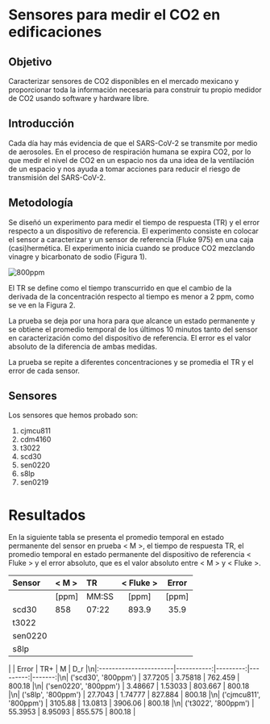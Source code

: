 # Sensores para medir el CO2 en edificaciones

## Objetivo
Caracterizar sensores de CO2 disponibles en el mercado mexicano y proporcionar
toda la información necesaria para construir tu propio medidor de CO2 usando
software y hardware libre.


## Introducción

Cada día hay más evidencia de que el SARS-CoV-2 se transmite por medio de aerosoles.
En el proceso de respiración humana se expira CO2,  por lo que medir
el nivel de CO2 en un espacio nos da una idea de la ventilación de un espacio
y nos ayuda a tomar acciones para
reducir el riesgo de transmisión del SARS-CoV-2.


## Metodología
Se diseñó un experimento para medir el tiempo de respuesta (TR)
y el error respecto a un dispositivo de referencia. El experimento
consiste en colocar el sensor a caracterizar y un sensor de referencia (Fluke 975)
en una caja (casi)hermética. El experimento inicia cuando se produce CO2 mezclando
vinagre y bicarbonato de sodio (Figura 1).


![800ppm](https://github.com/Dispositivos-Edificio-Bioclimatico/co2/blob/d2ca1b8e98e3b86a8cee72be6eeb1e02ed23bd05/sensores_vco2/img/800ppm.png "800ppm")

El TR se define como el tiempo transcurrido  en que el cambio de la derivada de la concentración
respecto al tiempo es menor a 2 ppm, como se ve en la  Figura 2.

La prueba se deja por una hora para que alcance un estado permanente y se obtiene el promedio temporal
de los últimos 10 minutos tanto del sensor en caracterización como del dispositivo de referencia. El
error es el valor absoluto de la diferencia de ambas medidas.

La prueba se repite a diferentes concentraciones y se promedia el TR y el error de cada sensor.

## Sensores

Los sensores que hemos probado son:

1. cjmcu811
2. cdm4160
3. t3022
4. scd30
5. sen0220
6. s8lp
7. sen0219



# Resultados
En la siguiente tabla se presenta el promedio temporal en estado permanente
del sensor en prueba < M >, el tiempo de respuesta TR, el promedio temporal
en estado permanente del dispositivo de referencia < Fluke >  y el error absoluto,
que es el valor absoluto entre < M > y < Fluke >.


| Sensor |   < M > | TR     | < Fluke > |  Error  |
|:-------| :-----  |:---    | :--:      | :--:    |
|        |  [ppm]  | MM:SS  |   [ppm]   |  [ppm]  |
| scd30  |  858    | 07:22  |  893.9    |   35.9  |
| t3022  |         |        |           | |  
|sen0220 |         |        |           | |
| s8lp   |         |        |           | |




|                        |      Error |      TR+ |        M |    D_r |\n|:-----------------------|-----------:|---------:|---------:|-------:|\n| ('scd30', '800ppm')    |   37.7205  |  3.75818 |  762.459 | 800.18 |\n| ('sen0220', '800ppm')  |    3.48667 |  1.53033 |  803.667 | 800.18 |\n| ('s8lp', '800ppm')     |   27.7043  |  1.74777 |  827.884 | 800.18 |\n| ('cjmcu811', '800ppm') | 3105.88    | 13.0813  | 3906.06  | 800.18 |\n| ('t3022', '800ppm')    |   55.3953  |  8.95093 |  855.575 | 800.18 |
